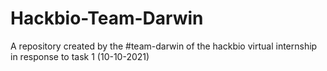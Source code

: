 # Hackbio-Team-Darwin
A repository created by the #team-darwin of the hackbio virtual internship in response to task 1 (10-10-2021)
